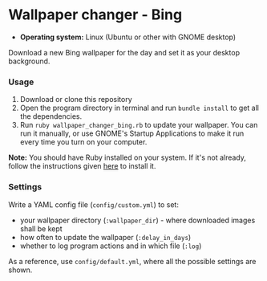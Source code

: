 # Wallpaper changer - Bing

- **Operating system:** Linux (Ubuntu or other with GNOME desktop)

Download a new Bing wallpaper for the day and set it as your desktop background.


### Usage

1. Download or clone this repository
2. Open the program directory in terminal and run `bundle install` to get all the dependencies.
3. Run `ruby wallpaper_changer_bing.rb` to update your wallpaper. You can run it manually, or use GNOME's Startup Applications to make it run every time you turn on your computer.

**Note:** You should have Ruby installed on your system. If it's not already, follow the instructions given [here](https://www.ruby-lang.org/en/documentation/installation/) to install it.


### Settings

Write a YAML config file (`config/custom.yml`) to set:
- your wallpaper directory (`:wallpaper_dir`) - where downloaded images shall be kept
- how often to update the wallpaper (`:delay_in_days`)
- whether to log program actions and in which file (`:log`)

As a reference, use `config/default.yml`, where all the possible settings are shown.
